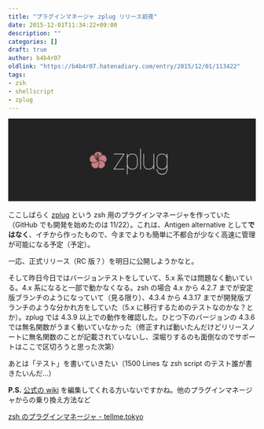 ```yaml
---
title: "プラグインマネージャ zplug リリース前夜"
date: 2015-12-01T11:34:22+09:00
description: ""
categories: []
draft: true
author: b4b4r07
oldlink: "https://b4b4r07.hatenadiary.com/entry/2015/12/01/113422"
tags:
- zsh
- shellscript
- zplug
---
```


[repo]: https://github.com/b4b4r07/zplug

[![](https://raw.githubusercontent.com/b4b4r07/screenshots/master/zplug/logo.png)][repo]

ここしばらく [zplug][repo] という zsh 用のプラグインマネージャを作っていた（GitHub でも開発を始めたのは 11/22）。これは、Antigen alternative として**ではなく**、イチから作ったもので、今までよりも簡単に不都合が少なく高速に管理が可能になる予定（予定）。

一応、正式リリース（RC 版？）を明日に公開しようかなと。

そして昨日今日ではバージョンテストをしていて、5.x 系では問題なく動いている。4.x 系になると一部で動かなくなる。zsh の場合 4.x から 4.2.7 までが安定版ブランチのようになっていて（見る限り）、4.3.4 から 4.3.17 までが開発版ブランチのような分かれ方をしていた（5.x に移行するためのテストなのかな？とか）。zplug では 4.3.9 以上での動作を確認した。ひとつ下のバージョンの 4.3.6 では無名関数がうまく動いていなかった（修正すれば動いたんだけどリリースノートに無名関数のことが記載されていないし、深堀りするのも面倒なのでサポートはここで区切ろうと思った次第）

あとは「テスト」を書いていきたい（1500 Lines な zsh script のテスト誰が書きたいんだ…）

**P.S.** [公式の wiki](https://github.com/b4b4r07/zplug/wiki) を編集してくれる方いないですかね。他のプラグインマネージャからの乗り換え方法など

[zsh のプラグインマネージャ - tellme.tokyo](https://b4b4r07.hatenadiary.com/entry/2015/11/24/142143)

